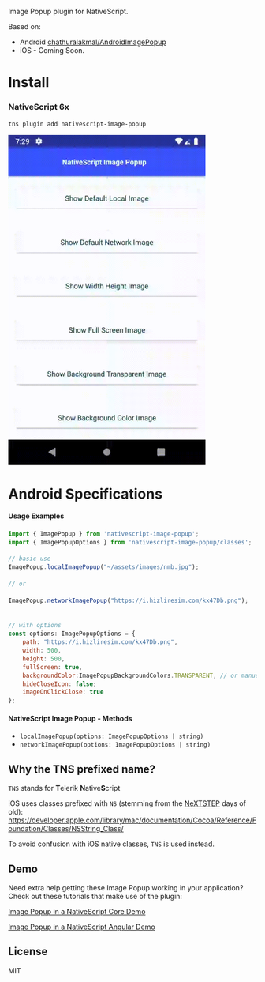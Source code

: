 Image Popup plugin for NativeScript.

Based on:

- Android [chathuralakmal/AndroidImagePopup](https://github.com/chathuralakmal/AndroidImagePopup)
- iOS - Coming Soon.

# Install

### NativeScript 6x

```bash
tns plugin add nativescript-image-popup
```

<img src="android_example.gif" width="400">





# Android Specifications

#### Usage Examples


```js
import { ImagePopup } from 'nativescript-image-popup';
import { ImagePopupOptions } from 'nativescript-image-popup/classes';

// basic use
ImagePopup.localImagePopup("~/assets/images/nmb.jpg");

// or

ImagePopup.networkImagePopup("https://i.hizliresim.com/kx47Db.png");


// with options
const options: ImagePopupOptions = {
    path: "https://i.hizliresim.com/kx47Db.png",
    width: 500,
    height: 500,
    fullScreen: true,
    backgroundColor:ImagePopupBackgroundColors.TRANSPARENT, // or manuel color ( red, blue #ffd200)
    hideCloseIcon: false;
    imageOnClickClose: true
};

```

#### NativeScript Image Popup - Methods

- `localImagePopup(options: ImagePopupOptions | string)`
- `networkImagePopup(options: ImagePopupOptions | string)`



## Why the TNS prefixed name?

`TNS` stands for **T**elerik **N**ative**S**cript

iOS uses classes prefixed with `NS` (stemming from the [NeXTSTEP](https://en.wikipedia.org/wiki/NeXTSTEP) days of old):
https://developer.apple.com/library/mac/documentation/Cocoa/Reference/Foundation/Classes/NSString_Class/

To avoid confusion with iOS native classes, `TNS` is used instead.

## Demo

Need extra help getting these Image Popup working in your application? Check out these tutorials that make use of the plugin:

[Image Popup in a NativeScript Core Demo](https://github.com/NazimMertBilgi/nativescript-image-popup/blob/master/demo/app/home/home-page.ts)

[Image Popup in a NativeScript Angular Demo](https://github.com/NazimMertBilgi/nativescript-image-popup/blob/master/demo-angular/src/app/home/home.component.ts)

## License

MIT